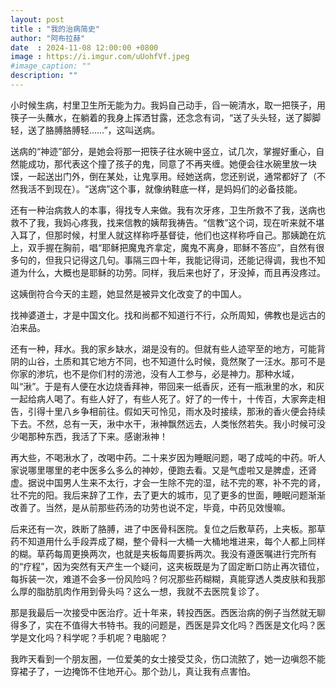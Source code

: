 ```yaml
---
layout: post
title : "我的治病简史"
author: "阿布拉赫"
date  : 2024-11-08 12:00:00 +0800
image : https://i.imgur.com/uUohfVf.jpeg
#image_caption: ""
description: ""
---
```


小时候生病，村里卫生所无能为力。我妈自己动手，舀一碗清水，取一把筷子，用筷子一头蘸水，在躺着的我身上挥洒甘露，还念念有词，“送了头头轻，送了脚脚轻，送了胳膊胳膊轻……”，这叫送病。

<!--more-->

送病的“神迹”部分，是她会将那一把筷子往水碗中竖立，试几次，掌握好重心，自然能成功，那代表这个撞了孩子的鬼，同意了不再夹缠。她便会往水碗里放一块馍，一起送出门外，倒在某处，让鬼享用。经她送病，您还别说，通常都好了（不然我活不到现在）。“送病”这个事，就像纳鞋底一样，是妈妈们的必备技能。

还有一种治病救人的本事，得找专人来做。我有次牙疼，卫生所救不了我，送病也救不了我，我妈心疼我，找来信教的姨帮我祷告。“信教”这个词，现在听来就不堪入耳了，但那时候，村里人就这样称呼基督徒，他们也这样称呼自己。那姨跪在炕上，双手握在胸前，唱“耶稣把魔鬼齐拿定，魔鬼不离身，耶稣不答应”，自然有很多句的，但我只记得这几句。事隔三四十年，我能记得词，还能记得调，我也不知道为什么，大概也是耶稣的功劳。同样，我后来也好了，牙没掉，而且再没疼过。

这姨倒符合今天的主题，她显然是被异文化改变了的中国人。

找神婆道士，才是中国文化。找和尚都不知道行不行，众所周知，佛教也是远古的泊来品。

还有一种，拜水。我的家乡缺水，湖是没有的。但就有些人迹罕至的地方，可能背阴的山谷，土质和其它地方不同，也不知道什么时候，竟然聚了一汪水。那可不是你家的渗坑，也不是你们村的涝池，没有人工参与，必是神力。那种水域，叫“湫”。于是有人便在水边烧香拜神，带回来一纸香灰，还有一瓶湫里的水，和灰一起给病人喝了。有些人好了，有些人死了。好了的一传十，十传百，大家奔走相告，引得十里八乡争相前往。假如天可怜见，雨水及时接续，那湫的香火便会持续下去。不然，总有一天，湫中水干，湫神飘然远去，人类怅然若失。我小时候可没少喝那种东西，我活了下来。感谢湫神！

再大些，不喝湫水了，改喝中药。二十来岁因为睡眠问题，喝了成吨的中药。听人家说哪里哪里的老中医多么多么的神妙，便跑去看。又是气虚啦又是脾虚，还肾虚。据说中国男人生来不太行，才会一生除不完的湿，祛不完的寒，补不完的肾，壮不完的阳。我后来辞了工作，去了更大的城市，见了更多的世面，睡眠问题渐渐改善了。当然，是从前那些药汤的功劳也说不定，毕竟，中药见效慢嘛。

后来还有一次，跌断了胳膊，进了中医骨科医院。复位之后敷草药，上夹板。那草药不知道用什么手段弄成了糊，整个骨科一大桶一大桶地堆进来，每个人都上同样的糊。草药每周更换两次，也就是夹板每周要拆两次。我没有遵医嘱进行完所有的“疗程”，因为突然有天产生一个疑问，这夹板既是为了固定断口防止再次错位，每拆装一次，难道不会多一份风险吗？何况那些药糊糊，真能穿透人类皮肤和我那么厚的脂肪肌肉作用到骨头吗？这么一想，我就不去医院复诊了。

那是我最后一次接受中医治疗。近十年来，转投西医。西医治病的例子当然就无聊得多了，实在不值得大书特书。我的问题是，西医是异文化吗？西医是文化吗？医学是文化吗？科学呢？手机呢？电脑呢？

我昨天看到一个朋友圈，一位爱美的女士接受艾灸，伤口流脓了，她一边嗔怨不能穿裙子了，一边掩饰不住地开心。那个劲儿，真让我有点害怕。

<!--END-->
